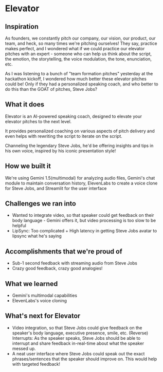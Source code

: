 # Elevator

## Inspiration
As founders, we constantly pitch our company, our vision, our product, our team, and heck, so many times we're pitching ourselves! They say, practice makes perfect, and I wondered what if we could practice our elevator pitches with an expert - someone who can help us think about the script, the emotion, the storytelling, the voice modulation, the tone, enunciation, etc.

As I was listening to a bunch of "team formation pitches" yesterday at the hackathon kickoff, I wondered how much better these elevator pitches could be! Only if they had a personalized speaking coach, and who better to do this than the GOAT of pitches, Steve Jobs?

## What it does
Elevator is an AI-powered speaking coach, designed to elevate your elevator pitches to the next level.

It provides personalized coaching on various aspects of pitch delivery and even helps with rewriting the script to iterate on the script.

Channeling the legendary Steve Jobs, he'd be offering insights and tips in his own voice, inspired by his iconic presentation style!

## How we built it
We're using Gemini 1.5(multimodal) for analyzing audio files, Gemini's chat module to maintain conversation history, ElevenLabs to create a voice clone for Steve Jobs, and Streamlit for the user interface

## Challenges we ran into
- Wanted to integrate video, so that speaker could get feedback on their body language - Gemini offers it, but video processing is too slow to be helpful
- LipSync: Too complicated + High latency in getting Steve Jobs avatar to lipsync what he's saying

## Accomplishments that we're proud of
- Sub-1 second feedback with streaming audio from Steve Jobs
- Crazy good feedback, crazy good analogies!

## What we learned
- Gemini's multimodal capabilities
- ElevenLabs's voice cloning

## What's next for Elevator
- Video integration, so that Steve Jobs could give feedback on the speaker's body language, executive presence, smile, etc.
(Reverse) Interrupts: As the speaker speaks, Steve Jobs should be able to interrupt and share feedback in-real-time about what the speaker messed up.
- A neat user interface where Steve Jobs could speak out the exact phrases/sentences that the speaker should improve on. This would help with targeted feedback!
